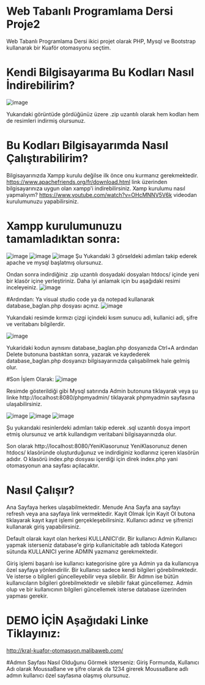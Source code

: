 # Web Tabanlı Programlama Dersi Proje2
Web Tabanlı Programlama Dersi ikici projet olarak PHP, Mysql ve Bootstrap kullanarak bir Kuaför otomasyonu seçtim.

# Kendi Bilgisayarıma Bu Kodları Nasıl İndirebilirim?

![image](https://user-images.githubusercontent.com/75726215/175116882-bdcea4dd-450a-4efc-ba5a-cf0a493bc458.png)

Yukarıdaki görüntüde gördüğünüz üzere .zip uzantılı olarak hem kodları hem de resimleri indirmiş olursunuz.

# Bu Kodları Bilgisayarımda Nasıl Çalıştırabilirim?
  Bilgisayarınızda Xampp kurulu değilse ilk önce onu kurmanız gerekmektedir.
  https://www.apachefriends.org/fr/download.html link üzerinden bilgisayarınıza uygun olan xampp'i indirebilirsiniz.
 Xamp kurulumu nasıl yapmalıyım?
  https://www.youtube.com/watch?v=OHcMNNV5V6k videodan kurulumunuzu yapabilirsiniz.
  
  
  # Xampp kurulumunuzu tamamladıktan sonra:
  ![image](https://user-images.githubusercontent.com/75726215/175119851-ba5322f0-d2ad-40af-a2b5-bca720c5941b.png)
  ![image](https://user-images.githubusercontent.com/75726215/175120167-18e4d8a1-1f75-402e-a710-37a0e66ede41.png)
  ![image](https://user-images.githubusercontent.com/75726215/175120287-a21a3b52-ccfd-4136-ad67-3d88a6ae775f.png)
  Şu Yukarıdaki 3 görseldeki adımları takip ederek apache ve mysql başlatmış olursunuz.
    
  Ondan sonra indirdiğiniz .zip uzantılı dosyadaki dosyaları htdocs/ içinde yeni bir klasör içine yerleştiriniz. Daha iyi anlamak için bu aşağıdaki resimi inceleyeiniz. 
  ![image](https://user-images.githubusercontent.com/75726215/175121596-d72d750b-a785-4de5-ace7-7f6c730b1080.png)
    
  #Ardından:
  Ya visual studio code ya da notepad kullanarak database_baglan.php dosyası açınız.
  ![image](https://user-images.githubusercontent.com/75726215/175123253-2a08a472-62f2-40a7-9638-5f6ef2dc0bfb.png)

  Yukarıdaki resimde kırmızı çizgi içindeki kısım sunucu adi, kullanici adi, şifre ve veritabanı bilgilerdir. 

![image](https://user-images.githubusercontent.com/75726215/175129954-1c9a73e9-e4e7-4b40-9857-eeefa9e8b82a.png)

  Yukaridaki kodun aynısını database_baglan.php dosyanızda Ctrl+A ardından Delete butonuna bastıktan sonra, yazarak ve kaydederek database_baglan.php dosyanızı           bilgisayarınızda çalışabilmek hale gelmiş olur.

  #Son İşlem Olarak: 
  ![image](https://user-images.githubusercontent.com/75726215/175125685-932cfbea-0df9-4fd4-b7b8-187f57aaa24f.png)

  Resimde gösterildiği gibi Mysql satırında Admin butonuna tiklayarak veya şu linke http://localhost:8080/phpmyadmin/ tiklayarak phpmyadmin sayfasına ulaşabilirsiniz.

  ![image](https://user-images.githubusercontent.com/75726215/175126873-30deea41-4c96-4b11-935e-d8e10e5d8065.png)
  ![image](https://user-images.githubusercontent.com/75726215/175127172-e2fe2b5a-224e-4428-9c95-678d16fdc5fc.png)
  ![image](https://user-images.githubusercontent.com/75726215/175127435-13dccf18-370c-4cfb-bb25-4d2f2e97ee49.png)

  Şu yukarıdaki resinlerdeki adımları takip ederek .sql uzantılı dosya import etmiş olursunuz ve artık kullandıgım veritabani bilgisayarınızda olur.

  Son olarak http://localhost:8080/YeniKlasorunuz YeniKlasorunuz denen htdocs/ klasöründe oluşturduğunuz ve indirdiginiz kodlarınız içeren klasörün adıdır.
  O klasörü index.php dosyası içerdiği için direk index.php yani otomasyonun ana sayfası açılacaktır.
  
  
  # Nasıl Çalışır?
  Ana Sayfaya herkes ulaşabilmektedir. Menude Ana Sayfa ana sayfayı refresh veya ana sayfaya link vermektedir. Kayit Olmak İçin Kayit Ol butona tiklayarak
  kayıt kayıt işlemi gerçekleşebilirsiniz. Kullanıcı adınız ve şifrenizi kullanarak giriş yapabilirsiniz.
  
  Default olarak kayıt olan herkesi KULLANICI'dir. Bir kullanıcı Admin Kullanıcı yapmak isterseniz database'e girip kullanicitable adlı tabloda Kategori sütunda
  KULLANICI yerine ADMIN yazmanız gerekmektedir.
  
  Giriş işlemi başarılı ise kullanıcı kategorisine göre ya Admin ya da kullanıcıya özel sayfaya yönlendirilir.
  Bir kullanıcı sadece kendi bilgileri görebilmektedir. Ve isterse o bilgileri güncelleyebilir veya silebilir.
  Bir Admın ise bütün kullanıcıların bilgileri görebilmektedir ve silebilir fakat güncellemez. Admin olup ve bir kullanıcının bilgileri güncellemek isterse 
  database üzerinden yapması gerekir.
  
# DEMO İÇİN Aşağıdaki Linke Tiklayınız: 
http://kral-kuafor-otomasyon.malibaweb.com/   

#Admın Sayfası Nasıl Olduğunu Görmek isterseniz:
Giriş Formunda, Kullanıcı Adı olarak MoussaBane ve şifre olarak da 1234 girerek MoussaBane adlı admın kullanıcı özel sayfasına olaşmış olursunuz.



